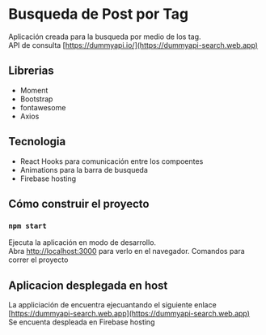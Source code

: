 # Busqueda de Post por Tag
Aplicación creada para la busqueda por medio de los tag. <br/>API de consulta [https://dummyapi.io/](https://dummyapi-search.web.app) 

## Librerias
* Moment
* Bootstrap
* fontawesome
* Axios

## Tecnologia
* React Hooks para comunicación entre los compoentes
* Animations para la barra de busqueda
* Firebase hosting

## Cómo construir el proyecto

### `npm start`
Ejecuta la aplicación en modo de desarrollo. <br />
Abra [http://localhost:3000](http://localhost:3000) para verlo en el navegador.
Comandos para correr el proyecto

## Aplicacion desplegada en host
La appliciación de encuentra ejecuantando el siguiente enlace [https://dummyapi-search.web.app](https://dummyapi-search.web.app)<br/>Se encuenta despleada en Firebase hosting


